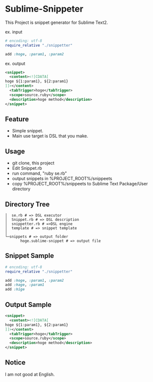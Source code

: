 # Sublime-Snippeter

This Project is snippet generator for Sublime Text2.

ex. input

~~~ ruby
# encoding: utf-8
require_relative "./snippetter"

add :hoge, :param1, :param2
~~~

ex. output

~~~ xml
<snippet>
  <content><![CDATA[
hoge ${1:param1}, ${2:param1}
]]></content>
  <tabTrigger>hoge</tabTrigger>
  <scope>source.ruby</scope>
  <description>hoge method</description>
</snippet>
~~~

## Feature
* Simple snippet.
* Main use target is DSL that you make.

## Usage
* git clone, this project
* Edit Snippet.rb
* run command, "ruby se.rb"
* output snippets in %PROJECT_ROOT%/snippeets
* copy %PROJECT_ROOT%/snippeets to Sublime Text Package/User directory

## Directory Tree

~~~
│  se.rb # => DSL executor
│  Snippet.rb # => DSL description
│  snippetter.rb # =>DSL engine
│  template # => snippet template
│
└─snippets # => output folder
       hoge.sublime-snippet # => output file
~~~

## Snippet Sample

~~~ ruby
# encoding: utf-8
require_relative "./snippetter"

add :hoge, :param1, :param2
add :hage, :param1
add :hige
~~~

## Output Sample

~~~ xml
<snippet>
  <content><![CDATA[
hoge ${1:param1}, ${2:param1}
]]></content>
  <tabTrigger>hoge</tabTrigger>
  <scope>source.ruby</scope>
  <description>hoge method</description>
</snippet>
~~~

## Notice

I am not good at English.
